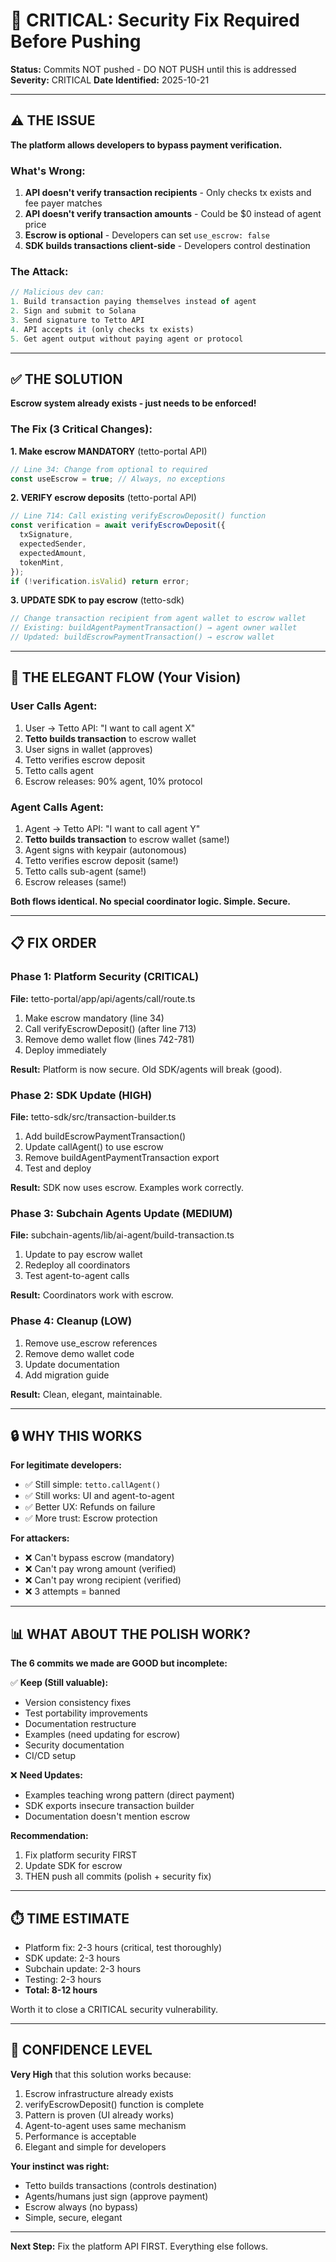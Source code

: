 # 🚨 CRITICAL: Security Fix Required Before Pushing

**Status:** Commits NOT pushed - DO NOT PUSH until this is addressed
**Severity:** CRITICAL
**Date Identified:** 2025-10-21

---

## ⚠️ THE ISSUE

**The platform allows developers to bypass payment verification.**

### What's Wrong:
1. **API doesn't verify transaction recipients** - Only checks tx exists and fee payer matches
2. **API doesn't verify transaction amounts** - Could be $0 instead of agent price
3. **Escrow is optional** - Developers can set `use_escrow: false`
4. **SDK builds transactions client-side** - Developers control destination

### The Attack:
```typescript
// Malicious dev can:
1. Build transaction paying themselves instead of agent
2. Sign and submit to Solana
3. Send signature to Tetto API
4. API accepts it (only checks tx exists)
5. Get agent output without paying agent or protocol
```

---

## ✅ THE SOLUTION

**Escrow system already exists - just needs to be enforced!**

### The Fix (3 Critical Changes):

**1. Make escrow MANDATORY** (tetto-portal API)
```typescript
// Line 34: Change from optional to required
const useEscrow = true; // Always, no exceptions
```

**2. VERIFY escrow deposits** (tetto-portal API)
```typescript
// Line 714: Call existing verifyEscrowDeposit() function
const verification = await verifyEscrowDeposit({
  txSignature,
  expectedSender,
  expectedAmount,
  tokenMint,
});
if (!verification.isValid) return error;
```

**3. UPDATE SDK to pay escrow** (tetto-sdk)
```typescript
// Change transaction recipient from agent wallet to escrow wallet
// Existing: buildAgentPaymentTransaction() → agent owner wallet
// Updated: buildEscrowPaymentTransaction() → escrow wallet
```

---

## 🎯 THE ELEGANT FLOW (Your Vision)

### User Calls Agent:
1. User → Tetto API: "I want to call agent X"
2. **Tetto builds transaction** to escrow wallet
3. User signs in wallet (approves)
4. Tetto verifies escrow deposit
5. Tetto calls agent
6. Escrow releases: 90% agent, 10% protocol

### Agent Calls Agent:
1. Agent → Tetto API: "I want to call agent Y"
2. **Tetto builds transaction** to escrow wallet (same!)
3. Agent signs with keypair (autonomous)
4. Tetto verifies escrow deposit (same!)
5. Tetto calls sub-agent (same!)
6. Escrow releases (same!)

**Both flows identical. No special coordinator logic. Simple. Secure.**

---

## 📋 FIX ORDER

### Phase 1: Platform Security (CRITICAL)
**File:** tetto-portal/app/api/agents/call/route.ts
1. Make escrow mandatory (line 34)
2. Call verifyEscrowDeposit() (after line 713)
3. Remove demo wallet flow (lines 742-781)
4. Deploy immediately

**Result:** Platform is now secure. Old SDK/agents will break (good).

### Phase 2: SDK Update (HIGH)
**File:** tetto-sdk/src/transaction-builder.ts
1. Add buildEscrowPaymentTransaction()
2. Update callAgent() to use escrow
3. Remove buildAgentPaymentTransaction export
4. Test and deploy

**Result:** SDK now uses escrow. Examples work correctly.

### Phase 3: Subchain Agents Update (MEDIUM)
**File:** subchain-agents/lib/ai-agent/build-transaction.ts
1. Update to pay escrow wallet
2. Redeploy all coordinators
3. Test agent-to-agent calls

**Result:** Coordinators work with escrow.

### Phase 4: Cleanup (LOW)
1. Remove use_escrow references
2. Remove demo wallet code
3. Update documentation
4. Add migration guide

**Result:** Clean, elegant, maintainable.

---

## 🔒 WHY THIS WORKS

**For legitimate developers:**
- ✅ Still simple: `tetto.callAgent()`
- ✅ Still works: UI and agent-to-agent
- ✅ Better UX: Refunds on failure
- ✅ More trust: Escrow protection

**For attackers:**
- ❌ Can't bypass escrow (mandatory)
- ❌ Can't pay wrong amount (verified)
- ❌ Can't pay wrong recipient (verified)
- ❌ 3 attempts = banned

---

## 📊 WHAT ABOUT THE POLISH WORK?

**The 6 commits we made are GOOD but incomplete:**

✅ **Keep (Still valuable):**
- Version consistency fixes
- Test portability improvements
- Documentation restructure
- Examples (need updating for escrow)
- Security documentation
- CI/CD setup

❌ **Need Updates:**
- Examples teaching wrong pattern (direct payment)
- SDK exports insecure transaction builder
- Documentation doesn't mention escrow

**Recommendation:**
1. Fix platform security FIRST
2. Update SDK for escrow
3. THEN push all commits (polish + security fix)

---

## ⏱️ TIME ESTIMATE

- Platform fix: 2-3 hours (critical, test thoroughly)
- SDK update: 2-3 hours
- Subchain update: 2-3 hours
- Testing: 2-3 hours
- **Total: 8-12 hours**

Worth it to close a CRITICAL security vulnerability.

---

## 🚀 CONFIDENCE LEVEL

**Very High** that this solution works because:
1. Escrow infrastructure already exists
2. verifyEscrowDeposit() function is complete
3. Pattern is proven (UI already works)
4. Agent-to-agent uses same mechanism
5. Performance is acceptable
6. Elegant and simple for developers

**Your instinct was right:**
- Tetto builds transactions (controls destination)
- Agents/humans just sign (approve payment)
- Escrow always (no bypass)
- Simple, secure, elegant

---

**Next Step:** Fix the platform API FIRST. Everything else follows.
